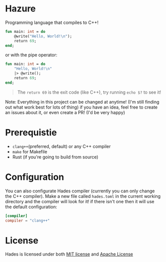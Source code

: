 # Hazure
Programming language that compiles to C++!

```sml
fun main: int = do
    @write("Hello, World!\n");
    return 69;
end;
```
or with the pipe operator:
```sml
fun main: int = do
    "Hello, World!\n"
    |> @write();
    return 69;
end;
```
> The `return 69` is the exit code (like C++), try running `echo $?` to see it!

Note: Everything in this project can be changed at anytime! (I'm still finding out what work best for lots of thing) if you have an idea, feel free to create an issues about it, or even create a PR! (I'd be very happy)

# Prerequistie
- `clang++`(preferred, default) or any C++ compiler
- `make` for Makefile
- Rust (if you're going to build from source)

# Configuration
You can also configurate Hades compiler (currently you can only change the C++ compiler). Make a new file called `hades.toml` in the current working directory and the compiler will look for it! if there isn't one then it will use the default configuration:
```toml
[compiler]
compiler = "clang++"
```

# License
Hades is licensed under both [MIT license](https://github.com/azur1s/hades/blob/master/LICENSE-MIT) and [Apache License](https://github.com/azur1s/hades/blob/master/LICENSE-APACHE)